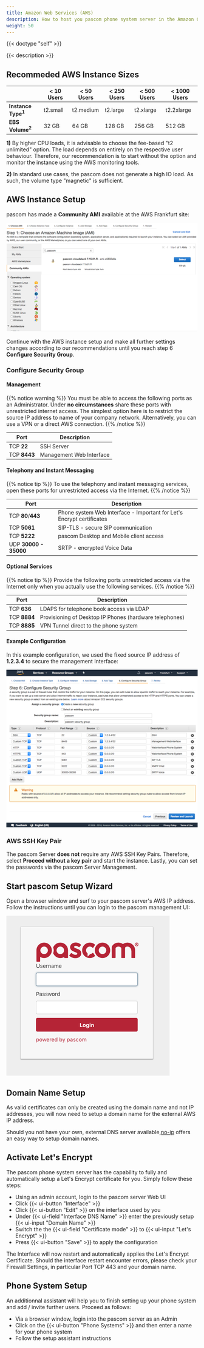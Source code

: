 ```yaml
---
title: Amazon Web Services (AWS)
description: How to host you pascom phone system server in the Amazon Cloud (AWS)
weight: 50
---
```


{{< doctype "self" >}} 
 
{{< description >}}

## Recommeded AWS Instance Sizes

|   |< 10 Users|< 50 Users|< 250 Users|< 500 Users|< 1000 Users|
|---|---|---|---|---|---|
|**Instance Type<sup>1</sup>**|t2.small| t2.medium |t2.large| t2.xlarge | t2.2xlarge |
|**EBS Volume<sup>2</sup>**|32 GB|64 GB|128 GB|256 GB|512 GB|

**1)** By higher CPU loads, it is advisable to choose the fee-based "t2 unlimited" option. The load depends on entirely on the respective user behaviour. Therefore, our recommendation is to start without the option and monitor the instance using the AWS monitoring tools. 

**2)** In standard use cases, the pascom does not generate a high IO load. As such, the volume type "magnetic" is sufficient. 

## AWS Instance Setup

pascom has made a **Community AMI** available at the AWS Frankfurt site:

![Select AMI](select_ami.png "pascom AWS AMI")

Continue with the AWS instance setup and make all further settings changes according to our recommendations until you reach step 6 **Configure Security Group**.


### Configure Security Group

#### Management

{{% notice warning %}}
You must be able to access the following ports as an Administrator. Under **no circumstances** share these ports with unrestricted internet access. The simplest option here is to restrict the source IP address to name of your company network. Alternatively, you can use a VPN or a direct AWS connection.
{{% /notice %}}

| Port | Description |
| ---- | ------------ |
| TCP **22** | SSH Server |
| TCP **8443** | Management Web Interface |

#### Telephony and Instant Messaging

{{% notice tip %}}
To use the telephony and instant messaging services, open these ports for unrestricted access via the Internet. 
{{% /notice %}}

| Port | Description |
| ---- | ------------ |
| TCP **80**/**443** | Phone system Web Interface - Important for Let's Encrypt certificates |
| TCP **5061** | SIP-TLS - secure SIP communication |
| TCP **5222** | pascom Desktop and Mobile client access |
| UDP **30000 - 35000** | SRTP - encrypted Voice Data |

#### Optional Services

{{% notice tip %}}
Provide the following ports unrestricted access via the Internet only when you actually use the following services. 
{{% /notice %}}

| Port | Description |
| ---- | ------------ |
| TCP **636** | LDAPS for telephone book access via LDAP |
| TCP **8884**  | Provisioning of Desktop IP Phones (hardware telephones) |
| TCP **8885**  | VPN Tunnel direct to the phone system |

#### Example Configuration

In this example configuration, we used the fixed source IP address of **1.2.3.4** to secure the management Interface: 

![AWS Security Group](aws-security-group.png "AWS Security Group")

### AWS SSH Key Pair

The pascom Server **does not** require any AWS SSH Key Pairs. Therefore, select **Proceed without a key pair** and start the instance. Lastly, you can set the passwords via the pascom Server Management.

## Start pascom Setup Wizard

Open a browser window and surf to your pascom server's AWS IP address. Follow the instructions until you can login to the pascom management UI:

![pascom Server Management](management.png)

## Domain Name Setup

As valid certificates can only be created using the domain name and not IP addresses, you will now need to setup a domain name for the external AWS IP address.

Should you not have your own, external DNS server available,[no-ip](https://www.noip.com/) offers an easy way to setup domain names.

## Activate Let's Encrypt 

The pascom phone system server has the capability to fully and automatically setup a Let's Encrypt certificate for you. Simply follow these steps:

* Using an admin account, login to the pascom server Web UI
* Click {{< ui-button "Interface" >}}
* Click {{< ui-button "Edit" >}} on the interface used by you
* Under {{< ui-field "Interface DNS Name" >}} enter the previously setup {{< ui-input "Domain Name" >}}
* Switch the the {{< ui-field "Certificate mode" >}} to {{< ui-input "Let's Encrypt" >}}
* Press {{< ui-button "Save" >}} to apply the configuration

The Interface will now restart and automatically applies the Let's Encrypt Certificate. Should the interface restart encounter errors, please check your Firewall Settings, in particular Port TCP 443 and your domain name.

## Phone System Setup

An additionnal assistant will help you to finish setting up your phone system and add / invite further users.
Proceed as follows: 

* Via a browser window, login into the pascom server as an Admin
* Click on the {{< ui-button "Phone Systems" >}} and then enter a name for your phone system
* Follow the setup assistant instructions